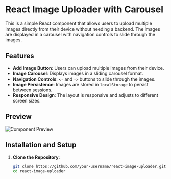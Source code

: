 # **React Image Uploader with Carousel**

This is a simple React component that allows users to upload multiple images directly from their device without needing a backend. The images are displayed in a carousel with navigation controls to slide through the images.

## **Features**

- **Add Image Button**: Users can upload multiple images from their device.
- **Image Carousel**: Displays images in a sliding carousel format.
- **Navigation Controls**: `<-` and `->` buttons to slide through the images.
- **Image Persistence**: Images are stored in `localStorage` to persist between sessions.
- **Responsive Design**: The layout is responsive and adjusts to different screen sizes.

## **Preview**

![Component Preview](./screenshot.png)

## **Installation and Setup**

1. **Clone the Repository**:

   ```bash
   git clone https://github.com/your-username/react-image-uploader.git
   cd react-image-uploader

